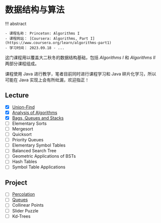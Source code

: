 # 数据结构与算法

!!! abstract

    - 课程名称： Princeton: Algorithms I
    - 课程网站： [Coursera: Algorithms, Part I](https://www.coursera.org/learn/algorithms-part1)
    - 学习时间： 2023.09.18 - ...

这门课程用以覆盖大二秋冬的数据结构基础，包括 *Algorithms I* 和 *Algorithms II* 两部分课程组成。

课程使用 Java 进行教学，笔者目前同时进行课程学习和 Java 碎片化学习，所以可能在 Java 实现上会有所纰漏，欢迎指正！

## Lecture

- [x] [Union-Find](lec1.md)
- [x] [Analysis of Algorithms](lec2.md)
- [x] [Bags, Queues and Stacks](lec3.md)
- [ ] Elementary Sorts
- [ ] Mergesort
- [ ] Quicksort
- [ ] Priority Queues
- [ ] Elementary Symbol Tables
- [ ] Balanced Search Tree
- [ ] Geometric Applications of BSTs
- [ ] Hash Tables
- [ ] Symbol Table Applications

## Project

- [ ] [Percolation](lec1.md/#project-1)
- [ ] [Queues](lec3.md/#project-2)
- [ ] Collinear Points
- [ ] Slider Puzzle
- [ ] Kd-Trees